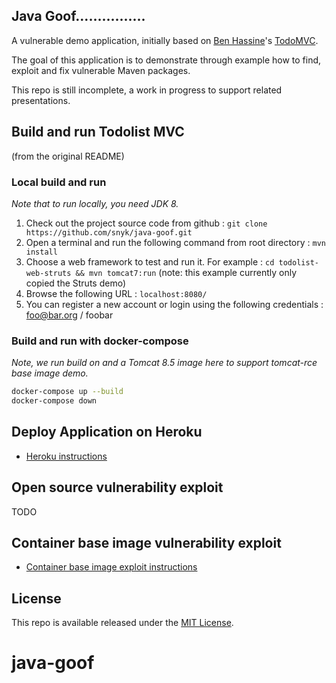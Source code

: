 ## Java Goof................

A vulnerable demo application, initially based on [Ben Hassine](https://github.com/benas/)'s [TodoMVC](https://github.com/benas/todolist-mvc). 

The goal of this application is to demonstrate through example how to find, exploit and fix vulnerable Maven packages. 

This repo is still incomplete, a work in progress to support related presentations.


## Build and run Todolist MVC

(from the original README)

### Local build and run

*Note that to run locally, you need JDK 8.*

1.  Check out the project source code from github : `git clone https://github.com/snyk/java-goof.git`
2.  Open a terminal and run the following command from root directory : `mvn install`
3.  Choose a web framework to test and run it. For example : `cd todolist-web-struts && mvn tomcat7:run` (note: this example currently only copied the Struts demo)
4.  Browse the following URL : `localhost:8080/`
5.  You can register a new account or login using the following credentials : foo@bar.org / foobar

### Build and run with docker-compose

*Note, we run build on and a Tomcat 8.5 image here to support tomcat-rce base image demo.*
```bash
docker-compose up --build
docker-compose down
```

## Deploy Application on Heroku

- [Heroku instructions](DEPLOY_HEROKU.md)

## Open source vulnerability exploit

TODO

## Container base image vulnerability exploit

- [Container base image exploit instructions](exploits/tomcat-rce/README.md)

## License
This repo is available released under the [MIT License](http://opensource.org/licenses/mit-license.php/).
# java-goof
